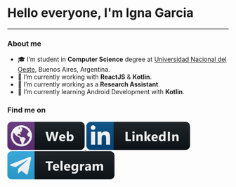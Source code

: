 # Hello everyone, I'm **Igna Garcia**
---

### About me

- :mortar_board: I’m student in **Computer Science** degree at [Universidad Nacional del Oeste](http://www.uno.edu.ar), Buenos Aires, Argentina.
- 🔭 I’m currently working with **ReactJS** & **Kotlin**.
- 🔭 I’m currently working as a **Research Assistant**.
- 🌱 I’m currently learning Android Development with **Kotlin**.


### Find me on

<a href="https://ignagarcia.vercel.app">
  <img src="https://github.com/MikeCodesDotNET/ColoredBadges/raw/master/svg/dev/misc/web.svg" alt="Igna Garcia's website" style="vertical-align:top margin:6px 4px">
</a>
<a href="https://www.linkedin.com/in/ignacio-agustin-garcia-ravlic-491b9a188/">
  <img src="https://github.com/MikeCodesDotNET/ColoredBadges/raw/master/svg/social/linkedin.svg" alt="Igna Garcia's profile on LinkedIn" style="vertical-align:top margin:6px 4px">
</a>
<a href="https://t.me/IgnaGarciaRavlic">
  <img src="https://github.com/MikeCodesDotNET/ColoredBadges/raw/master/svg/social/telegram.svg" alt="Igna Garcia's Telegram" style="vertical-align:top margin:6px 4px">
</a>
